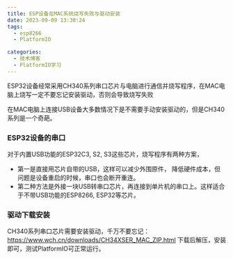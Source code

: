 ```yaml
---
title: ESP设备在MAC系统烧写失败与驱动安装
date: 2023-09-09 13:30:24
tags:
  - esp8266
  - PlatformIO

categories:
  - 技术博客
  - PlatformIO学习
---
```


ESP32设备经常采用CH340系列串口芯片与电脑进行通信并烧写程序，在MAC电脑上烧写一定不要忘记安装驱动，否则会导致烧写失败
<!--more-->
在MAC电脑上连接USB设备大多数情况下是不需要手动安装驱动的，但是CH340系列是一个奇葩。

### ESP32设备的串口
对于内置USB功能的ESP32C3, S2, S3这些芯片，烧写程序有两种方案，
* 第一是直接用芯片自带的USB，这样可以减少外围原件， 降低硬件成本，但问题是设备重启的时候，串口也会断开重连。
* 第二种方法是外接一块USB转串口芯片，再连接到单片机的串口上。这样适合于不带USB功能的ESP8266, ESP32等芯片。

### 驱动下载安装
CH340系列串口芯片需要安装驱动，千万不要忘记：
https://www.wch.cn/downloads/CH34XSER_MAC_ZIP.html
下载后解压，安装即可，测试PlatformIO可正常运行。
